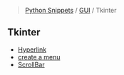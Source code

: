 > [Python Snippets](../../README.md) / [GUI](../README.md) / Tkinter
## Tkinter
- [Hyperlink](Hyperlink.md)
- [create a menu](Popup%20Menu.md)
- [ScrollBar](ScrollBar.md)